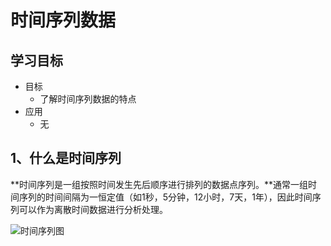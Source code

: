 # 时间序列数据

## 学习目标

- 目标
  - 了解时间序列数据的特点
- 应用
  - 无

## 1、什么是时间序列

**时间序列是一组按照时间发生先后顺序进行排列的数据点序列。**通常一组时间序列的时间间隔为一恒定值（如1秒，5分钟，12小时，7天，1年），因此时间序列可以作为离散时间数据进行分析处理。

![时间序列图](/images/时间序列图.png)